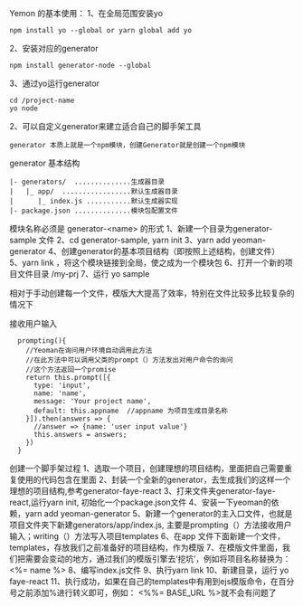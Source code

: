 Yemon 的基本使用：
1、在全局范围安装yo 

```
npm install yo --global or yarn global add yo
```
2、安装对应的generator
```
npm install generator-node --global
```
3、通过yo运行generator
```
cd /project-name
yo node
```

2、可以自定义generator来建立适合自己的脚手架工具

    generator 本质上就是一个npm模块，创建Generator就是创建一个npm模块
generator 基本结构
```
|- generators/  ..............生成器目录
|   |_ app/  .................默认生成器目录
|      |_ index.js ...........默认生成器实现
|- package.json ..............模块包配置文件
```
模块名称必须是 generator-\<name> 的形式
1、新建一个目录为generator-sample 文件
2、cd generator-sample, yarn init
3、yarn add yeoman-generator
4、创建generator的基本项目结构（即按照上述结构，创建文件）
5、yarn link  ，将这个模块链接到全局，使之成为一个模块包
6、打开一个新的项目文件目录 /my-prj
7、运行 yo sample

相对于手动创建每一个文件，模版大大提高了效率，特别在文件比较多比较复杂的情况下

接收用户输入
```
  prompting(){
    //Yeoman在询问用户环境自动调用此方法
    //在此方法中可以调用父类的prompt（）方法发出对用户命令的询问
    //这个方法返回一个promise
    return this.prompt([{
      type: 'input',
      name: 'name',
      message: 'Your project name',
      default: this.appname  //appname 为项目生成目录名称
    }]).then(answers => {
      //answer => {name: 'user input value'}
      this.answers = answers;
    })
  }
  ```

  创建一个脚手架过程
  1、选取一个项目，创建理想的项目结构，里面把自己需要重复使用的代码包含在里面 
  2、封装一个全新的generator，去生成我们的这样一个理想的项目结构,参考generator-faye-react
  3、打来文件夹generator-faye-react,运行yarn init, 初始化一个package.json文件
  4、安装一下yeoman的依赖，yarn add yeoman-generator
  5、新建一个generator的主入口文件，也就是项目文件夹下新建generators/app/index.js, 主要是prompting（）方法接收用户输入；writing（）方法写入项目templates
  6、在app 文件下面新建一个文件，templates，存放我们之前准备好的项目结构，作为模版
  7、在模版文件里面，我们把需要会变动的地方，通过我们的模版引擎去‘挖坑’，例如将项目名称替换为：<%= name %>
  8、编写index.js文件
  9、执行yarn link
  10、新建目录，运行 yo faye-react
  11、执行成功，如果在自己的templates中有用到ejs模版命令，在百分号之前添加%进行转义即可，例如： <%%= BASE_URL %>就不会有问题了



